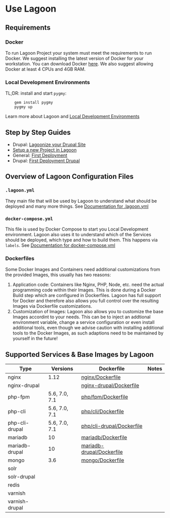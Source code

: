 # Use Lagoon

## Requirements

### Docker

To run Lagoon Project your system must meet the requirements to run Docker. We suggest installing the latest version of Docker for your workstation. You can download Docker [here](https://www.docker.com/get-docker). We also suggest allowing Docker at least 4 CPUs and 4GB RAM.

### Local Development Environments

TL;DR: install and start `pygmy`:

        gem install pygmy
        pygmy up

Learn more about Lagoon and [Local Development Environments](./local_development_environments.md)

## Step by Step Guides

- Drupal: [Lagoonize your Drupal Site](./drupal/lagoonize.md)
- [Setup a new Project in Lagoon](./setup_project.md)
- General: [First Deployment](./first_deployment.md)
- Drupal: [First Deployment Drupal](./drupal/first_deployment.md)

## Overview of Lagoon Configuration Files

### `.lagoon.yml`

They main file that will be used by Lagoon to understand what should be deployed and many more things. See [Documentation for .lagoon.yml]()

### `docker-compose.yml`

This file is used by Docker Compose to start you Local Development environment. Lagoon also uses it to understand which of the Services should be deployed, which type and how to build them. This happens via `labels`. See [Documentation for docker-compose.yml]()

### Dockerfiles

Some Docker Images and Containers need additional customizations from the provided Images, this usually has two reasons:
1. Application code: Containers like Nginx, PHP, Node, etc. need the actual programming code within their Images. This is done during a Docker Build step which are configured in Dockerfiles. Lagoon has full support for Docker and therefore also allows you full control over the resulting Images via Dockerfile customizations.
2. Customization of Images: Lagoon also allows you to customize the base Images accordint to your needs. This can be to inject an addtional environment variable, change a service configuration or even install additional tools, even though we advise caution with installing additional tools to the Docker Images, as such adaptions need to be maintained by yourself in the future!

## Supported Services & Base Images by Lagoon

| Type           | Versions      | Dockerfile                                                                                                   | Notes                |
| ---------------| --------------| -------------------------------------------------------------------------------------------------------------| ---------------------|
| nginx          | 1.12          | [nginx/Dockerfile](https://github.com/amazeeio/lagoon/blob/master/images/nginx/Dockerfile)                   |                      |
| nginx-drupal   |               | [nginx-drupal/Dockerfile](https://github.com/amazeeio/lagoon/blob/master/images/nginx-drupal/Dockerfile)     |                      |
| php-fpm        | 5.6, 7.0, 7.1 | [php/fpm/Dockerfile](https://github.com/amazeeio/lagoon/blob/master/images/php/fpm/Dockerfile)               |                      |
| php-cli        | 5.6, 7.0, 7.1 | [php/cli/Dockerfile](https://github.com/amazeeio/lagoon/blob/master/images/php/cli/Dockerfile)               |                      |
| php-cli-drupal | 5.6, 7.0, 7.1 | [php/cli-drupal/Dockerfile](https://github.com/amazeeio/lagoon/blob/master/images/php/cli-drupal/Dockerfile) |                      |
| mariadb        | 10            | [mariadb/Dockerfile](https://github.com/amazeeio/lagoon/blob/master/images/mariadb/Dockerfile)               |                      |
| mariadb-drupal | 10            | [mariadb-drupal/Dockerfile](https://github.com/amazeeio/lagoon/blob/master/images/mariadb-drupal/Dockerfile) |                      |
| mongo          | 3.6           | [mongo/Dockerfile](https://github.com/amazeeio/lagoon/blob/master/images/mongo/Dockerfile)                   |                      |
| solr           |               |                                                                                                              |                      |
| solr-drupal    |               |                                                                                                              |                      |
| redis          |               |                                                                                                              |                      |
| varnish        |               |                                                                                                              |                      |
| varnish-drupal |               |                                                                                                              |                      |
